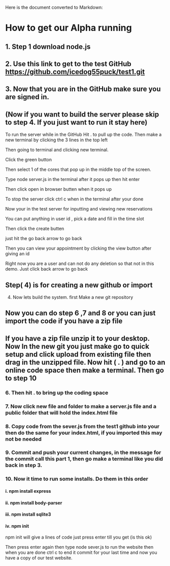 Here is the document converted to Markdown:

# How to get our Alpha running

## 1. Step 1 download node.js

## 2. Use this link to get to the test GitHub https://github.com/icedog55puck/test1.git


## 3. Now that you are in the GitHub make sure you are signed in.

## (Now if you want to build the server please skip to step 4. If you just want to run it stay here)

To run the server while in the GitHub Hit . to pull up the code. Then make a new terminal by clicking the 3 lines in the top left

Then going to terminal and clicking new terminal.

Click the green button

Then select 1 of the cores that pop up in the middle top of the screen.

Type node server.js in the terminal after it pops up then hit enter

Then click open in browser butten when it pops up

To stop the server click ctrl c when in the terminal after your done


Now your in the test server for inputting and viewing new reservations

You can put anything in user id , pick a date and fill in the time slot

Then click the create butten

just hit the go back arrow to go back

Then you can view your appointment by clicking the view button after giving an id


Right now you are a user and can not do any deletion so that not in this demo. Just click back arrow to go back



## Step( 4) is for creating a new github or import

4.	Now lets build the system. first Make a new git repository
   
## Now you can do step 6 ,7 and 8 or you can just import the code if you have a zip file

## If you have a zip file unzip it to your desktop. Now In the new git you just  make go to quick setup and click upload from existing file then drag in the unzipped file. Now hit ( . ) and  go to an online code space then make a terminal. Then go to step 10


### 6. Then hit . to bring up the coding space

### 7. Now click new file and folder to make a server.js file and a public folder that will hold the index.html file

### 8. Copy code from the sever.js from the test1 github into your then do the same for your index.html, if you imported this may not be needed

### 9. Commit and push your current changes, in the message for the commit call this part 1, then go make a terminal like you did back in step 3.

### 10. Now it time to run some installs. Do them in this order

#### i. npm install express

#### ii. npm install body-parser 

#### iii. npm install sqlite3

#### iv. npm init


npm init will  give a lines of code just press enter till you get (is this ok)

Then press enter again then type node sever.js to run the website then when you are done ctrl c to end it commit for your last time and now you have a copy of our test website.
